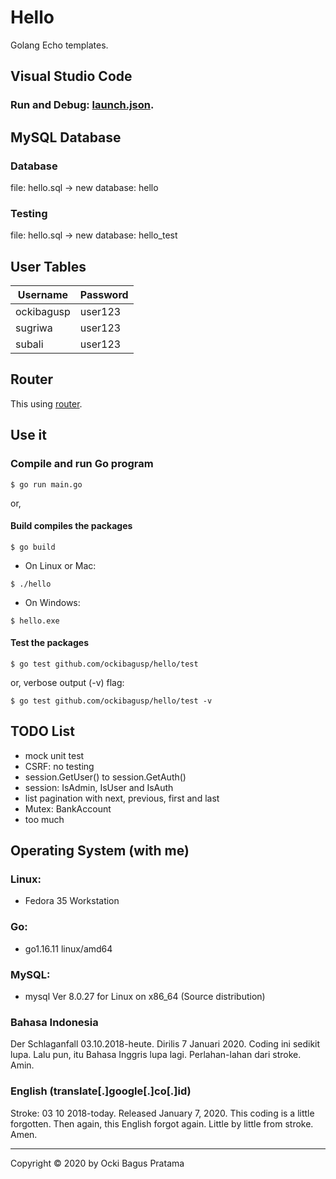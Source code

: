# Hello
Golang Echo templates.


## Visual Studio Code

### Run and Debug: [launch.json](https://github.com/ockibagusp/hello/blob/master/.vscode/launch.json).


## MySQL Database

### Database 
file: hello.sql -> new database: hello

### Testing
file: hello.sql -> new database: hello_test

## User Tables

| Username | Password |
| --- | --- |
| ockibagusp | user123 |
| sugriwa | user123 |
| subali | user123 |


## Router
This using [router](https://github.com/ockibagusp/hello/blob/master/router/router.go).


## Use it

### Compile and run Go program
```
$ go run main.go
```

or,

#### Build compiles the packages

```
$ go build
```

- On Linux or Mac:

```
$ ./hello
```

- On  Windows:

```
$ hello.exe
```

#### Test the packages

```
$ go test github.com/ockibagusp/hello/test 
```

or, verbose output (-v) flag:

```
$ go test github.com/ockibagusp/hello/test -v
```


## TODO List
- mock unit test
- CSRF: no testing
- session.GetUser() to session.GetAuth()
- session: IsAdmin, IsUser and IsAuth
- list pagination with next, previous, first and last
- Mutex: BankAccount
- too much

## Operating System (with me)
### Linux:
- Fedora 35 Workstation

### Go: 
- go1.16.11 linux/amd64

### MySQL: 
- mysql  Ver 8.0.27 for Linux on x86_64 (Source distribution)


### Bahasa Indonesia
Der Schlaganfall 03.10.2018-heute. Dirilis 7 Januari 2020. Coding ini sedikit lupa. Lalu pun, itu Bahasa Inggris lupa lagi. Perlahan-lahan dari stroke. Amin.

### English (translate[.]google[.]co[.]id)
Stroke: 03 10 2018-today. Released January 7, 2020. This coding is a little forgotten. Then again, this English forgot again. Little by little from stroke. Amen.

---

Copyright © 2020 by Ocki Bagus Pratama

